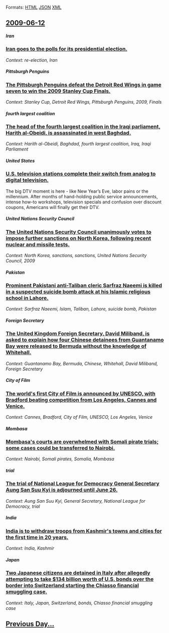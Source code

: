 
Formats: [HTML](2009/06/12/index.html)  [JSON](2009/06/12/index.json)  [XML](2009/06/12/index.xml)  

## [2009-06-12](/news/2009/06/12/index.md)

##### Iran
### [ Iran goes to the polls for its presidential election. ](/news/2009/06/12/iran-goes-to-the-polls-for-its-presidential-election.md)
_Context: re-election, Iran_

##### Pittsburgh Penguins
### [ The Pittsburgh Penguins defeat the Detroit Red Wings in game seven to win the 2009 Stanley Cup Finals. ](/news/2009/06/12/the-pittsburgh-penguins-defeat-the-detroit-red-wings-in-game-seven-to-win-the-2009-stanley-cup-finals.md)
_Context: Stanley Cup, Detroit Red Wings, Pittsburgh Penguins, 2009, Finals_

##### fourth largest coalition
### [ The head of the fourth largest coalition in the Iraqi parliament, Harith al-Obeidi, is assassinated in west Baghdad. ](/news/2009/06/12/the-head-of-the-fourth-largest-coalition-in-the-iraqi-parliament-harith-al-obeidi-is-assassinated-in-west-baghdad.md)
_Context: Harith al-Obeidi, Baghdad, fourth largest coalition, Iraq, Iraqi Parliament_

##### United States
### [ U.S. television stations complete their switch from analog to digital television. ](/news/2009/06/12/u-s-television-stations-complete-their-switch-from-analog-to-digital-television.md)
The big DTV moment is here - like New Year&#8217;s Eve, labor pains or the millennium. After months of hand-holding public service announcements, intense how-to workshops, television specials and confusion over discount coupons, Americans will finally get their DTV.

##### United Nations Security Council
### [ The United Nations Security Council unanimously votes to impose further sanctions on North Korea, following recent nuclear and missile tests. ](/news/2009/06/12/the-united-nations-security-council-unanimously-votes-to-impose-further-sanctions-on-north-korea-following-recent-nuclear-and-missile-test.md)
_Context: North Korea, sanctions, sanctions, United Nations Security Council, 2009_

##### Pakistan
### [ Prominent Pakistani anti-Taliban cleric Sarfraz Naeemi is killed in a suspected suicide bomb attack at his Islamic religious school in Lahore. ](/news/2009/06/12/prominent-pakistani-anti-taliban-cleric-sarfraz-naeemi-is-killed-in-a-suspected-suicide-bomb-attack-at-his-islamic-religious-school-in-laho.md)
_Context: Sarfraz Naeemi, Islam, Taliban, Lahore, suicide bomb, Pakistan_

##### Foreign Secretary
### [ The United Kingdom Foreign Secretary, David Miliband, is asked to explain how four Chinese detainees from Guantanamo Bay were released to Bermuda without the knowledge of Whitehall. ](/news/2009/06/12/the-united-kingdom-foreign-secretary-david-miliband-is-asked-to-explain-how-four-chinese-detainees-from-guanta-namo-bay-were-released-to.md)
_Context: Guantanamo Bay, Bermuda, Chinese, Whitehall, David Miliband, Foreign Secretary_

##### City of Film
### [ The world's first City of Film is announced by UNESCO, with Bradford beating competition from Los Angeles, Cannes and Venice. ](/news/2009/06/12/the-world-s-first-city-of-film-is-announced-by-unesco-with-bradford-beating-competition-from-los-angeles-cannes-and-venice.md)
_Context: Cannes, Bradford, City of Film, UNESCO, Los Angeles, Venice_

##### Mombasa
### [ Mombasa's courts are overwhelmed with Somali pirate trials; some cases could be transferred to Nairobi. ](/news/2009/06/12/mombasa-s-courts-are-overwhelmed-with-somali-pirate-trials-some-cases-could-be-transferred-to-nairobi.md)
_Context: Nairobi, Somali pirates, Somalia, Mombasa_

##### trial
### [ The trial of National League for Democracy General Secretary Aung San Suu Kyi is adjourned until June 26. ](/news/2009/06/12/the-trial-of-national-league-for-democracy-general-secretary-aung-san-suu-kyi-is-adjourned-until-june-26.md)
_Context: Aung San Suu Kyi, General Secretary, National League for Democracy, trial_

##### India
### [ India is to withdraw troops from Kashmir's towns and cities for the first time in 20 years. ](/news/2009/06/12/india-is-to-withdraw-troops-from-kashmir-s-towns-and-cities-for-the-first-time-in-20-years.md)
_Context: India, Kashmir_

##### Japan
### [ Two Japanese citizens are detained in Italy after allegedly attempting to take $134 billion worth of U.S. bonds over the border into Switzerland starting the Chiasso financial smuggling case. ](/news/2009/06/12/two-japanese-citizens-are-detained-in-italy-after-allegedly-attempting-to-take-134-billion-worth-of-u-s-bonds-over-the-border-into-switze.md)
_Context: Italy, Japan, Switzerland, bonds, Chiasso financial smuggling case_

## [Previous Day...](/news/2009/06/11/index.md)

